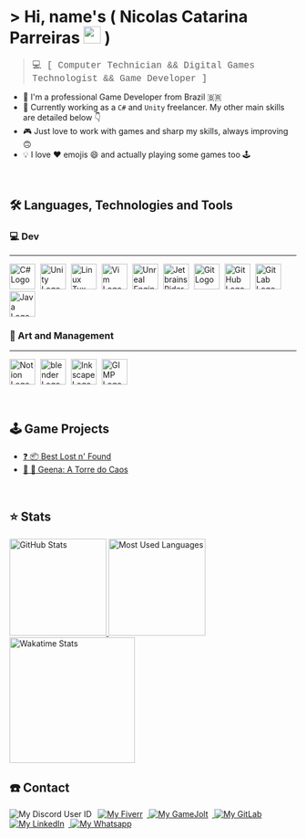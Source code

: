# > Hi, name's ( Nicolas Catarina Parreiras <img src="https://c.tenor.com/BlM254E365cAAAAi/sun-smiling.gif" width=30> )

> <span style="font-size:16px; font-family:Courier"> :computer: [ Computer Technician && Digital Games Technologist && Game Developer ] </span>

- 🦸 I'm a professional Game Developer from Brazil 🇧🇷 <br>
- 🔨 Currently working as a `C#` and `Unity` freelancer. My other main skills are detailed below 👇 <br>
- 🎮 Just love to work with games and sharp my skills, always improving 🙃 <br>
- 💡 I love ❤️ emojis 😄 and actually playing some games too 🕹️

<br>

## :hammer_and_wrench: Languages, Technologies and Tools

### :computer: Dev
---

<p>
    <img
        alt="C# Logo"
        class="base-skill"
        src="https://cdn.jsdelivr.net/gh/devicons/devicon/icons/csharp/csharp-original.svg">
    <img
        alt="Unity Logo"
        class="base-skill"
        src="https://cdn4.iconfinder.com/data/icons/various-icons-2/476/Unity.png">
    <img
        alt="Linux Tux Logo"
        class="base-skill"
        src="https://img.icons8.com/color/240/000000/linux--v1.png">
    <img
        alt="Vim Logo"
        class="base-skill"
        src="https://img.icons8.com/external-tal-revivo-shadow-tal-revivo/240/000000/external-vim-a-highly-configurable-text-editor-for-efficiently-creating-and-changing-any-kind-of-text-logo-shadow-tal-revivo.png">
    <img
        alt="Unreal Engine Logo"
        class="base-skill"
        src="https://img.icons8.com/color/240/000000/unreal-engine.png">
    <img
        alt="Jetbrains Rider Logo"
        class="base-skill"
        src="https://resources.jetbrains.com/storage/products/company/brand/logos/Rider_icon.svg?_gl=1*1y5ya1z*_ga*MTIwNTgzMDkyMC4xNjM2NjQ1NzAz*_ga_V0XZL7QHEB*MTYzOTEwNjI1NC40LjAuMTYzOTEwNjI1Ni4w">
    <img
        alt="Git Logo"
        class="base-skill"
        src="https://cdn.jsdelivr.net/gh/devicons/devicon/icons/git/git-original.svg">
    <img
        alt="GitHub Logo"
        class="base-skill"
        src="https://img.icons8.com/color/240/000000/github--v1.png">
    <img
        alt="GitLab Logo"
        class="base-skill"
        src="https://cdn.jsdelivr.net/gh/devicons/devicon/icons/gitlab/gitlab-original.svg">
    <img
        alt="Java Logo"
        class="base-skill"
        src="https://cdn.jsdelivr.net/gh/devicons/devicon/icons/java/java-original.svg">
</p>

### :art: Art and Management
---

<p>
    <img
        alt="Notion Logo"
        class="base-skill"
        src="https://img.icons8.com/color/240/000000/notion--v1.png">
    <img
        alt="blender Logo"
        class="base-skill"
        src="https://img.icons8.com/color/240/000000/blender-3d.png">
    <img
        alt="Inkscape Logo"
        class="base-skill"
        src="https://img.icons8.com/color/240/000000/inkscape.png">
    <img
        alt="GIMP Logo"
        class="base-skill"
        src="https://img.icons8.com/color/240/000000/gimp.png">
</p>

<br>

## :joystick: Game Projects

- [:question: :package: Best Lost n' Found][best_lost_n_found-gamejolt_link]
- [:volcano: :tokyo_tower: Geena: A Torre do Caos][geena-gamejolt_link]

<br>

## :star: Stats

<a href="https://github.com/anuraghazra/github-readme-stats">
    <img
        alt="GitHub Stats"
        class="base-stat"
        src="https://github-readme-stats.vercel.app/api?username=niscolas&count_private=true&custom_title=GitHub Stats&show_icons=true&theme=tokyonight">
</a>
<a href="https://github.com/anuraghazra/github-readme-stats">
    <img
        alt="Most Used Languages"
        class="base-stat"
        src="https://github-readme-stats.vercel.app/api/top-langs/?username=niscolas&hide=java&layout=compact&theme=tokyonight">
</a>
<a href="https://github.com/anuraghazra/github-readme-stats">
    <img
        alt="Wakatime Stats"
        class="base-stat wakatime-stat"
        src="https://github-readme-stats.vercel.app/api/wakatime?username=niscolas&theme=tokyonight">
</a>

<br>

## :telephone: Contact

<img
    alt="My Discord User ID"
    class="base-contact-badge"
    src="https://img.shields.io/badge/Discord-niscolas_0609-565B65?style=for-the-badge&labelColor=5865F2&logo=discord&logoColor=white">
<a href="hhttps://www.fiverr.com/pajamaunicorns">
    <img
        alt="My Fiverr"
        class="base-contact-badge"
        src="https://img.shields.io/badge/Fiverr-1DBF73?style=for-the-badge&logo=fiverr&logoColor=white">
</a>
<a href="https://gamejolt.com/@Bitten-Sweet">
    <img
        alt="My GameJolt"
        class="base-contact-badge"
        src="https://img.shields.io/badge/GameJolt-2F7F6F?style=for-the-badge&logo=gamejolt&logoColor=white">
</a>
<a href="https://gitlab.com/niscolas">
    <img
        alt="My GitLab"
        class="base-contact-badge"
        src="https://img.shields.io/badge/GitLab-330F63?style=for-the-badge&logo=gitlab&logoColor=white">
</a>
<a href="https://www.linkedin.com/in/niscolas">
    <img
        alt="My LinkedIn"
        class="base-contact-badge"
        src="https://img.shields.io/badge/LinkedIn-0077B5?style=for-the-badge&logo=linkedin&logoColor=white">
</a>
<a href="https://wa.me/5531988598280">
    <img
        alt="My Whatsapp"
        class="base-contact-badge"
        src="https://img.shields.io/badge/WhatsApp-25D366?style=for-the-badge&logo=whatsapp&logoColor=white">
</a>

[best_lost_n_found-gamejolt_link]: https://gamejolt.com/games/bestlostnfound/604915
[geena-gamejolt_link]: https://gamejolt.com/games/geena/604636

<style>
    .base-contact-badge {
        margin-right: 7px;
    }

    .base-skill {
        height: 45px;
        margin-right: 5px;
    }

    .base-stat {
        height: 170px;
    }

    .base-stat.wakatime-stat {
        height: 220px;
    }
</style>